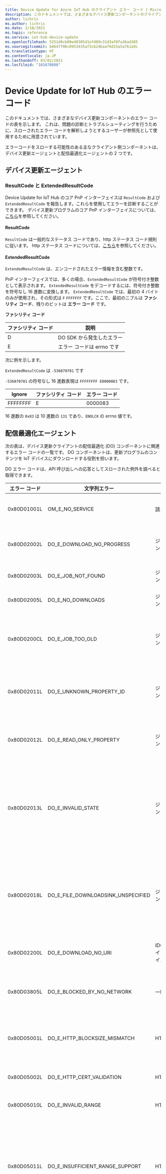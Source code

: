 ```yaml
---
title: Device Update for Azure IoT Hub のクライアント エラー コード | Microsoft Docs
description: このドキュメントでは、さまざまなデバイス更新コンポーネントのクライアント エラー コードの表を示します。
author: lichris
ms.author: lichris
ms.date: 2/18/2021
ms.topic: reference
ms.service: iot-hub-device-update
ms.openlocfilehash: 5251d0cb09e40305d1efd89c31d3af0fa36ad385
ms.sourcegitcommit: b4647f06c0953435af3cb24baaf6d15a5a761a9c
ms.translationtype: HT
ms.contentlocale: ja-JP
ms.lasthandoff: 03/02/2021
ms.locfileid: "101678608"
---
```

# <a name="device-update-for-iot-hub-error-codes"></a>Device Update for IoT Hub のエラー コード

このドキュメントでは、さまざまなデバイス更新コンポーネントのエラー コードの表を示します。 これは、問題の診断とトラブルシューティングを行うために、スローされたエラー コードを解析しようとするユーザーが参照先として使用するために用意されています。

エラーコードをスローする可能性のある主なクライアント側コンポーネントは、デバイス更新エージェントと配信最適化エージェントの 2 つです。

## <a name="device-update-agent"></a>デバイス更新エージェント

### <a name="resultcode-and-extendedresultcode"></a>ResultCode と ExtendedResultCode

Device Update for IoT Hub のコア PnP インターフェイスは `ResultCode` および `ExtendedResultCode` を報告します。これらを使用してエラーを診断することができます。 デバイス更新プログラムのコア PnP インターフェイスについては、[こちら](device-update-plug-and-play.md)を参照してください。

#### <a name="resultcode"></a>ResultCode

`ResultCode` は一般的なステータス コードであり、http ステータス コード規則に従います。
http ステータス コードについては、[こちら](https://www.w3.org/Protocols/rfc2616/rfc2616-sec10.html)を参照してください。

#### <a name="extendedresultcode"></a>ExtendedResultCode

`ExtendedResultCode` は、エンコードされたエラー情報を含む整数です。

PnP インターフェイスでは、多くの場合、`ExtendedResultCode` が符号付き整数として表示されます。 `ExtendedResultCode` をデコードするには、符号付き整数を符号なし 16 進数に変換します。 `ExtendedResultCode` では、最初の 4 バイトのみが使用され、その形式は `F` `FFFFFFF` です。ここで、最初のニブルは **ファシリティ コード**、残りのビットは **エラー コード** です。

**ファシリティ コード**

| ファシリティ コード     | 説明  |
|-------------------|--------------|
| D                 | DO SDK から発生したエラー|
| E                 | エラー コードは errno です |


次に例を示します。

`ExtendedResultCode` は `-536870781` です

`-536870781` の符号なし 16 進数表現は `FFFFFFFF E0000083` です。

| Ignore    | ファシリティ コード  | エラー コード   |
|-----------|----------------|--------------|
| FFFFFFFF  | E              | 0000083      |

16 進数の `0x83` は 10 進数の `131` であり、`ENOLCK` の errno 値です。

## <a name="delivery-optimization-agent"></a>配信最適化エージェント
次の表は、デバイス更新クライアントの配信最適化 (DO) コンポーネントに関連するエラー コードの一覧です。 DO コンポーネントは、更新プログラムのコンテンツを IoT デバイスにダウンロードする役割を担います。

DO エラー コードは、API 呼び出しへの応答としてスローされた例外を調べると取得できます。

| エラー コード  | 文字列エラー                       | 種類                 | 説明 |
|-------------|------------------------------------|----------------------|-------------|
| 0x80D01001L | OM_E_NO_SERVICE                    | 該当なし                  | 配信最適化がサービスを提供できませんでした |
| 0x80D02002L | DO_E_DOWNLOAD_NO_PROGRESS          | ジョブのダウンロード         | 指定された期間内にファイルのダウンロードが進行しませんでした |
| 0x80D02003L | DO_E_JOB_NOT_FOUND                 | ジョブのダウンロード         | ジョブが見つかりませんでした |
| 0x80D02005L | DO_E_NO_DOWNLOADS                  | ジョブのダウンロード         | 現在、ダウンロードは存在しません |
| 0x80D0200CL | DO_E_JOB_TOO_OLD                   | ジョブのダウンロード         | ジョブが完了していないか、最大期間のしきい値に達する前に取り消されました |
| 0x80D02011L | DO_E_UNKNOWN_PROPERTY_ID           | ジョブのダウンロード         | SetProperty() または GetProperty() が、不明なプロパティ ID で呼び出されました |
| 0x80D02012L | DO_E_READ_ONLY_PROPERTY            | ジョブのダウンロード         | 読み取り専用プロパティで SetProperty() を呼び出すことができません |
| 0x80D02013L | DO_E_INVALID_STATE                 | ジョブのダウンロード         | 要求されたアクションは、現在の状態では許可されません。 ジョブが取り消されたか、転送が完了している可能性があります。 現在の状態は読み取り専用です。 |
| 0x80D02018L | DO_E_FILE_DOWNLOADSINK_UNSPECIFIED | ジョブのダウンロード         | ダウンロード シンク (ローカル ファイルまたはストリーム インターフェイス) が指定されていないため、ダウンロードを開始できません |
| 0x80D02200L | DO_E_DOWNLOAD_NO_URI               | IDODownload インターフェイス| URI を指定せずにダウンロードが開始されました |
| 0x80D03805L | DO_E_BLOCKED_BY_NO_NETWORK         | 一時的な問題 | ネットワーク接続が失われたため、ダウンロードが一時停止されました |
| 0x80D05001L | DO_E_HTTP_BLOCKSIZE_MISMATCH       | HTTP                 | HTTP サーバーが、要求された値と等しくないデータ サイズの応答を返しました |
| 0x80D05002L | DO_E_HTTP_CERT_VALIDATION          | HTTP                 | HTTP サーバー証明書の検証に失敗しました |
| 0x80D05010L | DO_E_INVALID_RANGE                 | HTTP                 | 指定されたバイト範囲は無効です |
| 0x80D05011L | DO_E_INSUFFICIENT_RANGE_SUPPORT    | HTTP                 | 必要な HTTP プロトコルがサーバーでサポートされていません。 配信の最適化 (DO) では、範囲プロトコル ヘッダーがサーバーでサポートされている必要があります |
| 0x80D05012L | DO_E_OVERLAPPING_RANGES            | HTTP                 | バイト範囲の一覧に、重複する範囲が含まれています。これはサポートされていません |
## <a name="device-update-content-service"></a>デバイス更新コンテンツサービス
次の表は、デバイス更新サービスのコンテンツ サービス コンポーネントに関連するエラー コードの一覧です。 コンテンツ サービス コンポーネントは、更新コンテンツのインポートを処理します。

| エラー コード                    | 文字列エラー                                                               | 次のステップ                         |
|-------------------------------|----------------------------------------------------------------------------|------------------------------------|
| "UpdateAlreadyExists"         | 同じ ID の更新が既に存在します。                              | Device Update for IoT Hub のこのインスタンスにまだインポートされていない更新をインポートしていることを確認します。 |
| "DuplicateContentImport"      | 同じコンテンツが同時に複数回インポートされています。                  | UpdateAlreadyExists の場合と同じです。 |
| "CannotProcessImportManifest" | インポート マニフェストの処理でエラーが発生しました。                                          | インポート マニフェストの正しい書式設定については、「[インポートの概念](./import-concepts.md)」と「[更新のインポート](./import-update.md)」のドキュメントを参照してください。 |
| "CannotDownload"              | インポート マニフェストをダウンロードできません。                                           | インポート マニフェスト ファイルの URL がまだ有効であることを確認してください。 |
| "CannotParse"                 | インポートマニフェストを解析できません。                                              | [更新のインポート](./import-update.md)に関するドキュメントで定義されているスキーマと照合して、インポート マニフェストの正確性を確認してください。 |
| "UnsupportedVersion"          | インポート マニフェスト スキーマ バージョンがサポートされていません。                           | インポート マニフェストが、[更新のインポート](./import-update.md)に関するドキュメントで定義されている最新のスキーマを使用していることを確認してください。 |
| "UpdateLimitExceeded"         | 制限を超えたため、更新のインポートでエラーが発生しました。                              | Device Update for IoT Hub のインスタンスで許可されているプロバイダー、名前、またはバージョンの数の制限に達しました。 インスタンスから更新をいくつか削除してから、もう一度お試しください。 |
| "UpdateProvider"              | 新しい更新プロバイダーをインポートできません。                                       | Device Update for IoT Hub のインスタンスで許可されている __プロバイダー__ 数の制限に達しました。 インスタンスから更新をいくつか削除してから、もう一度お試しください。 |
| "UpdateName"                  | 指定されたプロバイダーの新しい更新名をインポートできません。                | Device Update for IoT Hub のインスタンスで 1 つのプロバイダーについて許可されている __名前__ の数の制限に達しました。 インスタンスから更新をいくつか削除してから、もう一度お試しください。 |
| "UpdateVersion"               | 指定されたプロバイダーおよび名前の新しい更新バージョンをインポートできません。    | Device Update for IoT Hub のインスタンスで 1 つのプロバイダーと名前について許可されている __バージョン__ の数の制限に達しました。 その名前の更新をいくつか、インスタンスから削除してから、もう一度お試しください。 |
| "UpdateProviderCompatibility" | 指定された互換性を持つ追加の更新プロバイダーをインポートできません。 | インポート マニフェストで、デバイスの製造元とデバイス モデルの互換性プロパティを定義するときに、Device Update for IoT Hub では、特定の製造元/モデルについて、プロバイダーと名前の 1 つの組み合わせがサポートされることを忘れないでください。 つまり、同じ製造元/モデル互換性プロパティを、プロバイダー/名前の複数の組み合わせで使用しようとすると、これらのエラーが表示されます。 これを解決するには、(製造元/モデルで定義されている) 特定のデバイスのすべての更新で、同じプロバイダーと名前が使用されていることを確認します。 必須ではありませんが、簡単にするために、プロバイダーを製造元と同じ、および名前をモデルと同じにすることをお勧めします。 |
| "UpdateNameCompatibility"     | 指定された互換性を持つ追加の更新名をインポートできません。     | UpdateProviderCompatibility.ContentLimitNamespaceCompatibility の場合と同じです。 |
| "UpdateVersionCompatibility"  | 指定された互換性を持つ追加の更新バージョンをインポートできません。  | UpdateProviderCompatibility.ContentLimitNamespaceCompatibility の場合と同じです。 |
| "CannotProcessUpdateFile"     | ソース ファイルの処理でエラーが発生しました。                                              |                                    |
| "ContentFileCannotDownload"   | ソース ファイルをダウンロードできません。                                               | 更新ファイルの URL がまだ有効であることを確認してください。 |

**[次の手順: デバイス更新プログラムに関する問題のトラブルシューティング](.\troubleshoot-device-update.md)**